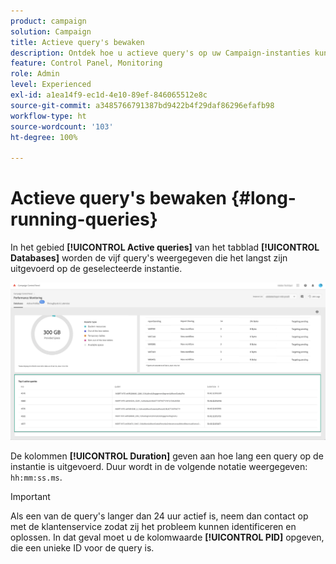 ```yaml
---
product: campaign
solution: Campaign
title: Actieve query's bewaken
description: Ontdek hoe u actieve query's op uw Campaign-instanties kunt bewaken in het configuratiescherm.
feature: Control Panel, Monitoring
role: Admin
level: Experienced
exl-id: a1ea14f9-ec1d-4e10-89ef-846065512e8c
source-git-commit: a3485766791387bd9422b4f29daf86296efafb98
workflow-type: ht
source-wordcount: '103'
ht-degree: 100%

---
```


# Actieve query&#39;s bewaken {#long-running-queries}

In het gebied **[!UICONTROL Active queries]** van het tabblad **[!UICONTROL Databases]** worden de vijf query&#39;s weergegeven die het langst zijn uitgevoerd op de geselecteerde instantie.

![](assets/active-queries.png)

De kolommen **[!UICONTROL Duration]** geven aan hoe lang een query op de instantie is uitgevoerd. Duur wordt in de volgende notatie weergegeven: `hh:mm:ss.ms`.

>[!IMPORTANT]
>
>Als een van de query&#39;s langer dan 24 uur actief is, neem dan contact op met de klantenservice zodat zij het probleem kunnen identificeren en oplossen. In dat geval moet u de kolomwaarde **[!UICONTROL PID]** opgeven, die een unieke ID voor de query is.
